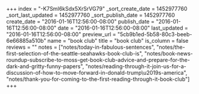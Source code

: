 +++
index = "-K7SmI6kSdx5XrSrVG79"
_sort_create_date = 1452977760
_sort_last_updated = 1452977760
_sort_publish_date = 1452977760
create_date = "2016-01-16T12:56:00-08:00"
publish_date = "2016-01-16T12:56:00-08:00"
date = "2016-01-16T12:56:00-08:00"
last_updated = "2016-01-16T12:56:00-08:00"
preview_url = "5cb9b1ed-5b58-80c3-beeb-6e66885a510b"
name = "book club"
title = "book club"
is_column = false
reviews = ""
notes = ["notes/today-in-fabulous-sentences", "notes/the-first-selection-of-the-seattle-seahawks-book-club-is", "notes/book-news-roundup-subscribe-to-moss-get-book-club-advice-and-prepare-for-the-dark-and-gritty-funny-papers", "notes/reading-through-it-join-us-for-a-discussion-of-how-to-move-forward-in-donald-trump\u2019s-america", "notes/thank-you-for-coming-to-the-first-reading-through-it-book-club"]
+++

